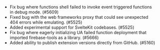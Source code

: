 - Fix bug where functions shell failed to invoke event triggered functions in debug mode. (#5609)
- Fixed bug with the web frameworks proxy that could see unexpected 404 errors while emulating. (#5525)
- Added experimental support for SvelteKit codebases. (#5525)
- Fix bug where eagerly initializing UA failed function deployment that imported firebase-tools as a library. (#5666)
- Added ability to publish extension versions directly from GitHub. (#5160)